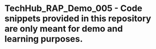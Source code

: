 # TechHub_RAP_Demo_005 - Code snippets provided in this repository are only meant for demo and learning purposes.
